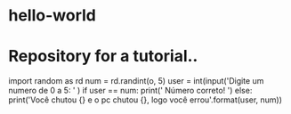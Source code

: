 # hello-world
# Repository for a tutorial..
import random as rd
num = rd.randint(o, 5)
user = int(input('Digite um numero de 0 a 5: ' )
if user == num:
  print(' Número correto! ')
 else: 
  print('Você chutou {} e o pc chutou {}, logo você errou'.format(user, num))
 
